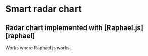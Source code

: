 
# Smart radar chart

## Radar chart implemented with [Raphael.js][raphael]

Works where Raphael.js works.
